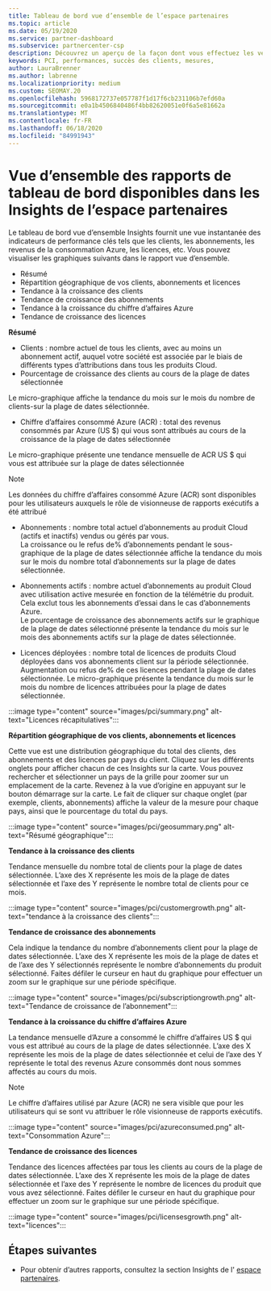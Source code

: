 ```yaml
---
title: Tableau de bord vue d’ensemble de l’espace partenaires
ms.topic: article
ms.date: 05/19/2020
ms.service: partner-dashboard
ms.subservice: partnercenter-csp
description: Découvrez un aperçu de la façon dont vous effectuez les ventes et le déploiement, la croissance des clients et la croissance du chiffre d’affaires avec les licences, les abonnements et la consommation Azure.
keywords: PCI, performances, succès des clients, mesures,
author: LauraBrenner
ms.author: labrenne
ms.localizationpriority: medium
ms.custom: SEOMAY.20
ms.openlocfilehash: 5968172737e057787f1d17f6cb231106b7efd60a
ms.sourcegitcommit: e0a1b4506840486f4bb82620051e0f6a5e81662a
ms.translationtype: MT
ms.contentlocale: fr-FR
ms.lasthandoff: 06/18/2020
ms.locfileid: "84991943"
---
```

# <a name="overview-dashboard-reports-available-in-partner-center-insights"></a>Vue d’ensemble des rapports de tableau de bord disponibles dans les Insights de l’espace partenaires
 
Le tableau de bord vue d’ensemble Insights fournit une vue instantanée des indicateurs de performance clés tels que les clients, les abonnements, les revenus de la consommation Azure, les licences, etc. Vous pouvez visualiser les graphiques suivants dans le rapport vue d’ensemble. 

- Résumé  
- Répartition géographique de vos clients, abonnements et licences  
- Tendance à la croissance des clients 
- Tendance de croissance des abonnements 
- Tendance à la croissance du chiffre d’affaires Azure 
- Tendance de croissance des licences 

**Résumé**

- Clients : nombre actuel de tous les clients, avec au moins un abonnement actif, auquel votre société est associée par le biais de différents types d’attributions dans tous les produits Cloud. 
- Pourcentage de croissance des clients au cours de la plage de dates sélectionnée 

Le micro-graphique affiche la tendance du mois sur le mois du nombre de clients-sur la plage de dates sélectionnée. 

 
- Chiffre d’affaires consommé Azure (ACR) : total des revenus consommés par Azure (US $) qui vous sont attribués au cours de la croissance de la plage de dates sélectionnée

Le micro-graphique présente une tendance mensuelle de ACR US $ qui vous est attribuée sur la plage de dates sélectionnée 
>[!Note] 
>Les données du chiffre d’affaires consommé Azure (ACR) sont disponibles pour les utilisateurs auxquels le rôle de visionneuse de rapports exécutifs a été attribué 
 
- Abonnements : nombre total actuel d’abonnements au produit Cloud (actifs et inactifs) vendus ou gérés par vous.  
La croissance ou le refus de% d’abonnements pendant le sous-graphique de la plage de dates sélectionnée affiche la tendance du mois sur le mois du nombre total d’abonnements sur la plage de dates sélectionnée. 
 
- Abonnements actifs : nombre actuel d’abonnements au produit Cloud avec utilisation active mesurée en fonction de la télémétrie du produit. Cela exclut tous les abonnements d’essai dans le cas d’abonnements Azure.  
Le pourcentage de croissance des abonnements actifs sur le graphique de la plage de dates sélectionné présente la tendance du mois sur le mois des abonnements actifs sur la plage de dates sélectionnée. 
 
- Licences déployées : nombre total de licences de produits Cloud déployées dans vos abonnements client sur la période sélectionnée. Augmentation ou refus de% de ces licences pendant la plage de dates sélectionnée. Le micro-graphique présente la tendance du mois sur le mois du nombre de licences attribuées pour la plage de dates sélectionnée.

:::image type="content" source="images/pci/summary.png" alt-text="Licences récapitulatives":::

**Répartition géographique de vos clients, abonnements et licences** 

Cette vue est une distribution géographique du total des clients, des abonnements et des licences par pays du client. Cliquez sur les différents onglets pour afficher chacun de ces Insights sur la carte. Vous pouvez rechercher et sélectionner un pays de la grille pour zoomer sur un emplacement de la carte. Revenez à la vue d’origine en appuyant sur le bouton démarrage sur la carte. Le fait de cliquer sur chaque onglet (par exemple, clients, abonnements) affiche la valeur de la mesure pour chaque pays, ainsi que le pourcentage du total du pays.  

:::image type="content" source="images/pci/geosummary.png" alt-text="Résumé géographique":::

**Tendance à la croissance des clients**

Tendance mensuelle du nombre total de clients pour la plage de dates sélectionnée. L’axe des X représente les mois de la plage de dates sélectionnée et l’axe des Y représente le nombre total de clients pour ce mois. 

:::image type="content" source="images/pci/customergrowth.png" alt-text="tendance à la croissance des clients":::

**Tendance de croissance des abonnements**

Cela indique la tendance du nombre d’abonnements client pour la plage de dates sélectionnée. L’axe des X représente les mois de la plage de dates et de l’axe des Y sélectionnés représente le nombre d’abonnements du produit sélectionné. Faites défiler le curseur en haut du graphique pour effectuer un zoom sur le graphique sur une période spécifique. 

:::image type="content" source="images/pci/subscriptiongrowth.png" alt-text="Tendance de croissance de l’abonnement":::

**Tendance à la croissance du chiffre d’affaires Azure**

La tendance mensuelle d’Azure a consommé le chiffre d’affaires US $ qui vous est attribué au cours de la plage de dates sélectionnée. L’axe des X représente les mois de la plage de dates sélectionnée et celui de l’axe des Y représente le total des revenus Azure consommés dont nous sommes affectés au cours du mois.
   
>[!Note] 
>Le chiffre d’affaires utilisé par Azure (ACR) ne sera visible que pour les utilisateurs qui se sont vu attribuer le rôle visionneuse de rapports exécutifs. 

:::image type="content" source="images/pci/azureconsumed.png" alt-text="Consommation Azure":::

**Tendance de croissance des licences**
 
Tendance des licences affectées par tous les clients au cours de la plage de dates sélectionnée. L’axe des X représente les mois de la plage de dates sélectionnée et l’axe des Y représente le nombre de licences du produit que vous avez sélectionné. Faites défiler le curseur en haut du graphique pour effectuer un zoom sur le graphique sur une période spécifique.  

:::image type="content" source="images/pci/licensesgrowth.png" alt-text="licences":::

## <a name="next-steps"></a>Étapes suivantes

- Pour obtenir d’autres rapports, consultez la section Insights de l' [espace partenaires](partner-center-insights.md).
